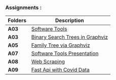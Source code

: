 
### Assignments :

| Folders  | Description                     |
| -------- | ------------------------------- |
|   **A03** | [Software Tools](https://github.com/chill-chin/4883-Software-Tools/tree/main/Assignments/A03) |
|   **A03** | [Binary Search Trees in Graphviz](https://github.com/chill-chin/4883-Software-Tools/tree/main/Assignments/A04)    | 
|   **A05** | [Family Tree via Graphviz](https://github.com/chill-chin/4883-Software-Tools/tree/main/Assignments/A05)    | 
|   **A07** | [Software Tools Presentation](https://github.com/chill-chin/4883-Software-Tools/tree/main/Assignments/A06)    | 
|   **A08** | [Web Scraping](https://github.com/chill-chin/4883-Software-Tools/tree/main/Assignments/A07)    | 
|   **A09** | [Fast Api with Covid Data](https://github.com/chill-chin/4883-Software-Tools/tree/main/Assignments/A08)    | 

